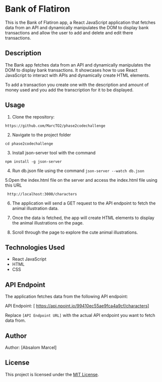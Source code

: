 # Bank of Flatiron

This is the Bank of Flatiron app, a React JavaScript application that fetches data from an API and dynamically manipulates the DOM to display bank transactions and allow the user to add and delete and edit there transactions.


## Description

The Bank app fetches data from an API and dynamically manipulates the DOM to display bank transactions. It showcases how to use React JavaScript to interact with APIs and dynamically create HTML elements.

To add a transaction you create one with the description and amount of money used and you add the transcription for it to be displayed.

## Usage

1. Clone the repository:

`https://github.com/MarcTO2/phase2codechallenge`

2. Navigate to the project folder

`cd phase2codechallenge`

3. Install json-server tool with the command

`npm install -g json-server`


 4. Run db.json file using the command
 `json-server --watch db.json`

 5.Open the index.html file on the server and access the index.html file using this URL

 ` http://localhost:3000/characters`


6. The application will send a GET request to the API endpoint to fetch the animal illustration data.

7. Once the data is fetched, the app will create HTML elements to display the animal  illustrations on the page.

8. Scroll through the page to explore the cute animal illustrations.

## Technologies Used

- React JavaScript
- HTML
- CSS

## API Endpoint

The application fetches data from the following API endpoint:

API Endpoint: [ https://api.npoint.io/99410ec55ae9fca4a9cf/characters]

Replace `[API Endpoint URL]` with the actual API endpoint you want to fetch data from.
## Author

Author: [Absalom Marcel]

## License

This project is licensed under the [MIT License](LICENSE).
